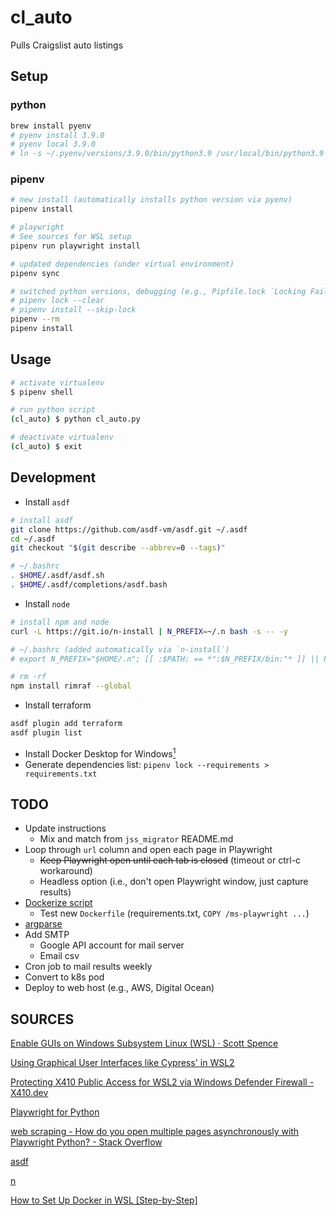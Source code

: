 # cl_auto
 Pulls Craigslist auto listings

## Setup
### python
```bash
brew install pyenv
# pyenv install 3.9.0
# pyenv local 3.9.0
# ln -s ~/.pyenv/versions/3.9.0/bin/python3.9 /usr/local/bin/python3.9
```
### pipenv
```bash
# new install (automatically installs python version via pyenv)
pipenv install

# playwright
# See sources for WSL setup
pipenv run playwright install

# updated dependencies (under virtual environment)
pipenv sync

# switched python versions, debugging (e.g., Pipfile.lock `Locking Failed!`)
# pipenv lock --clear
# pipenv install --skip-lock
pipenv --rm
pipenv install
```

## Usage
```bash
# activate virtualenv
$ pipenv shell

# run python script
(cl_auto) $ python cl_auto.py

# deactivate virtualenv
(cl_auto) $ exit
```

## Development
* Install `asdf`
```bash
# install asdf
git clone https://github.com/asdf-vm/asdf.git ~/.asdf
cd ~/.asdf
git checkout "$(git describe --abbrev=0 --tags)"

# ~/.bashrc
. $HOME/.asdf/asdf.sh
. $HOME/.asdf/completions/asdf.bash
```
* Install `node`
```bash
# install npm and node
curl -L https://git.io/n-install | N_PREFIX=~/.n bash -s -- -y

# ~/.bashrc (added automatically via `n-install`)
# export N_PREFIX="$HOME/.n"; [[ :$PATH: == *":$N_PREFIX/bin:"* ]] || PATH+=":$N_PREFIX/bin"

# rm -rf
npm install rimraf --global


```
* Install terraform
```bash
asdf plugin add terraform
asdf plugin list
```
* Install Docker Desktop for Windows[<sup>1</sup>](#1)
* Generate dependencies list: `pipenv lock --requirements > requirements.txt`

## TODO
* Update instructions
    * Mix and match from `jss_migrator` README.md
* Loop through `url` column and open each page in Playwright
    * ~~Keep Playwright open until each tab is closed~~ (timeout or ctrl-c workaround)
    * Headless option (i.e., don't open Playwright window, just capture results)
* [Dockerize script](https://github.com/pythoninthegrass/docker-python)
    * Test new `Dockerfile` (requirements.txt, `COPY /ms-playwright ...`) 
* [argparse](https://realpython.com/command-line-interfaces-python-argparse/)
* Add SMTP
    * Google API account for mail server
    * Email csv
* Cron job to mail results weekly
* Convert to k8s pod
* Deploy to web host (e.g., AWS, Digital Ocean)

## SOURCES
[Enable GUIs on Windows Subsystem Linux (WSL) · Scott Spence](https://scottspence.com/2020/12/09/gui-with-wsl/#video-detailing-the-process)

[Using Graphical User Interfaces like Cypress' in WSL2](https://nickymeuleman.netlify.app/blog/gui-on-wsl2-cypress)

[Protecting X410 Public Access for WSL2 via Windows Defender Firewall - X410.dev](https://x410.dev/cookbook/wsl/protecting-x410-public-access-for-wsl2-via-windows-defender-firewall/)

[Playwright for Python](https://playwright.dev/python/)

[web scraping - How do you open multiple pages asynchronously with Playwright Python? - Stack Overflow](https://stackoverflow.com/questions/64664437/how-do-you-open-multiple-pages-asynchronously-with-playwright-python)

[asdf](https://asdf-vm.com/#/core-manage-asdf)

[n](https://github.com/tj/n#third-party-installers)

[How to Set Up Docker in WSL [Step-by-Step]](https://adamtheautomator.com/how-to-set-up-docker-in-wsl-step-by-step/)<a class="anchor" id="1"></a>
